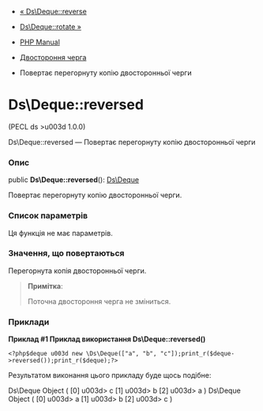 - [« Ds\Deque::reverse](ds-deque.reverse.md)
- [Ds\Deque::rotate »](ds-deque.rotate.md)

- [PHP Manual](index.md)
- [Двостороння черга](class.ds-deque.md)
- Повертає перегорнуту копію двосторонньої черги

# Ds\Deque::reversed

(PECL ds \>u003d 1.0.0)

Ds\Deque::reversed — Повертає перегорнуту копію двосторонньої черги

### Опис

public **Ds\Deque::reversed**(): [Ds\Deque](class.ds-deque.md)

Повертає перегорнуту копію двосторонньої черги.

### Список параметрів

Ця функція не має параметрів.

### Значення, що повертаються

Перегорнута копія двосторонньої черги.

> **Примітка**:
>
> Поточна двостороння черга не зміниться.

### Приклади

**Приклад #1 Приклад використання **Ds\Deque::reversed()****

` <?php$deque u003d new \Ds\Deque(["a", "b", "c"]);print_r($deque->reversed());print_r($deque);?> `

Результатом виконання цього прикладу буде щось подібне:

Ds\Deque Object
(
[0] u003d> c
[1] u003d> b
[2] u003d> a
)
Ds\Deque Object
(
[0] u003d> a
[1] u003d> b
[2] u003d> c
)
